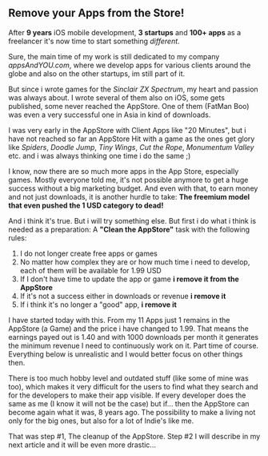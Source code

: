 ## Remove your Apps from the Store!
After **9 years** iOS mobile development, **3 startups** and **100+ apps** as a freelancer it's now time to start something *different*.

Sure, the main time of my work is still dedicated to my company *appsAndYOU.com*, where we develop apps for various clients around the globe and also on the other startups, im still part of it.

But since i wrote games for the *Sinclair ZX Spectrum*, my heart and passion was always about. I wrote several of them also on iOS, some gets published, some never reached the AppStore. One of them (FatMan Boo) was even a very successful one in Asia in kind of downloads.

I was very early in the AppStore with Client Apps like "20 Minutes", but i have not reached so far an AppStore Hit with a game as the ones get glory like *Spiders*, *Doodle Jump*, *Tiny Wings*, *Cut the Rope*, *Monumentum Valley* etc. and i was always thinking one time i do the same ;)

I know, now there are so much more apps in the App Store, especially games. Mostly everyone told me, it's not possible anymore to get a huge success without a big marketing budget. And even with that, to earn money and not just downloads, it is another hurdle to take: **The freemium model that even pushed the 1 USD category to dead!**

And i think it's true. But i will try something else. But first i do what i think is needed as a preparation: A **"Clean the AppStore"** task with the following rules:

1. I do not longer create free apps or games
2. No matter how complex they are or how much time i need to develop, each of them will be available for 1.99 USD
2. If I don't have time to update the app or game **i remove it from the AppStore**
3. If it's not a success either in downloads or revenue **i remove it**
4. If i think it's no longer a "good" app, **i remove it**

I have started today with this. From my 11 Apps just 1 remains in the AppStore (a Game) and the price i have changed to 1.99. That means the earnings payed out is 1.40 and with 1000 downloads per month it generates the minimum revenue I need to continuously work on it. Part time of course. Everything below is unrealistic and I would better focus on other things then.

There is too much hobby level and outdated stuff (like some of mine was too), which makes it very difficult for the users to find what they search and for the developers to make their app visible.
If every developer does the same as me (I know it will not be the case) but if... then the AppStore can become again what it was, 8 years ago. The possibility to make a living not only for the big ones, but also for a lot of Indie's like me.

That was step #1, The cleanup of the AppStore.
Step #2 I will describe in my next article and it will be even more drastic...

